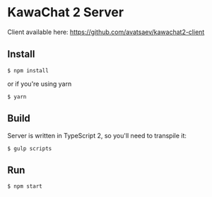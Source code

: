 # KawaChat 2 Server

Client available here: https://github.com/avatsaev/kawachat2-client

## Install

`$ npm install`

or if you're using yarn 

`$ yarn`

## Build 

Server is written in TypeScript 2, so you'll need to transpile it:

`$ gulp scripts`


## Run


`$ npm start`
